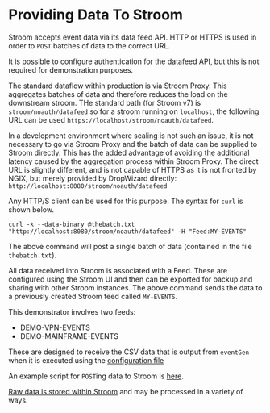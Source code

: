 # Providing Data To Stroom
Stroom accepts event data via its data feed API.  HTTP or HTTPS is used in order to `POST` batches of data to the correct URL.

It is possible to configure authentication for the datafeed API, but this is not required for demonstration purposes.

The standard dataflow within production is via Stroom Proxy.  This aggregates batches of data and therefore reduces the load
on the downstream stroom.  THe standard path (for Stroom v7) is `stroom/noauth/datafeed` so for a stroom running on `localhost`, 
the following URL can be used `https://localhost/stroom/noauth/datafeed`.  

In a development environment where scaling is not such an issue, it is not necessary to go via Stroom Proxy and the
batch of data can be supplied to Stroom directly.  This has the added advantage of avoiding the additional latency caused
by the aggregation process within Stroom Proxy.  The direct URL is slightly different, and is not capable of HTTPS as it is
not fronted by NGIX, but merely provided by DropWizard directly: `http://localhost:8080/stroom/noauth/datafeed`

Any HTTP/S client can be used for this purpose.  The syntax for `curl` is shown below.

```shell script
curl -k --data-binary @thebatch.txt "http://localhost:8080/stroom/noauth/datafeed" -H "Feed:MY-EVENTS"
``` 

The above command will post a single batch of data (contained in the file `thebatch.txt`).
 
All data received into Stroom is associated with a Feed.  These are configured using the Stroom UI and then can be
exported for backup and sharing with other Stroom instances.  The above command sends the data to a previously created Stroom feed
called `MY-EVENTS`.

This demonstrator involves two feeds:
* DEMO-VPN-EVENTS
* DEMO-MAINFRAME-EVENTS

These are designed to receive the CSV data that is output from `eventGen` when it is executed using the [configuration file](event-gen/src/main/resources/ueba.yml) 

An example script for `POST`ing data to Stroom is [here](../demonstrator/bash/sendToStroom.sh).

[Raw data is stored within Stroom](rawstream.md) and may be processed in a variety of ways.